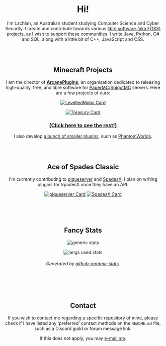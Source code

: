 <div align="center">

# Hi!

I'm Lachlan, an Australian student studying Computer Science and Cyber Security. I create and contribute towards various [libre software (aka FOSS)][6] projects, as I wish to support these communities. I write Java, Python, C# and SQL, along with a little bit of C++, JavaScript and CSS.

<br /><br />

## Minecraft Projects

I am the director of [**ArcanePlugins**](https://github.com/ArcanePlugins), an organisation dedicated to releasing high-quality, free, and libre software for [PaperMC][2]/[SpigotMC][3] servers. Here are a few projects of ours:

[![LevelledMobs Card](https://github-readme-stats.vercel.app/api/pin/?username=lokka30&repo=levelledmobs&show_owner=true&theme=react)](https://github.com/lokka30/levelledmobs)

[![Treasury Card](https://github-readme-stats.vercel.app/api/pin/?username=lokka30&repo=treasury&show_owner=true&theme=react)](https://github.com/lokka30/treasury)

### [(Click here to see the rest!)](https://github.com/ArcanePlugins)

I also develop [a bunch of smaller plugins][1], such as [PhantomWorlds](https://github.com/lokka30/PhantomWorlds).

<br /><br />

## Ace of Spades Classic

I'm currently contributing to [piqueserver][5] and [SpadesX][7]. I plan on writing plugins for SpadesX once they have an API. 

[![piqueserver Card](https://github-readme-stats.vercel.app/api/pin/?username=piqueserver&repo=piqueserver&show_owner=true&theme=react)](https://github.com/piqueserver/piqueserver)
[![SpadesX Card](https://github-readme-stats.vercel.app/api/pin/?username=spadesx&repo=spadesx&show_owner=true&theme=react)](https://github.com/spadesx/spadesx)

<br /><br /><br />

## Fancy Stats

![generic stats](https://github-readme-stats.vercel.app/api/?username=lokka30&theme=react&layout=compact&show_icons=true)

![langs used stats](https://github-readme-stats.vercel.app/api/top-langs/?username=lokka30&theme=react&layout=compact&langs_count=10)

###### Generated by [github-readme-stats][4].

<br /><br /><br />

## Contact

If you wish to contact me regarding a specific repository of mine, please check if I have listed any 'preferred' contact methods on the `README.md` file, such as a Discord guild or forum message link.

If this does not apply, you may [e-mail me](mailto:lokka30@protonmail.com).

</div>

[1]: https://www.spigotmc.org/resources/authors/lokka30.828699/
[2]: https://papermc.io/
[3]: https://spigotmc.org/
[4]: https://github.com/anuraghazra/github-readme-stats
[5]: https://github.com/piqueserver
[6]: https://www.gnu.org/philosophy/free-sw.en.html
[7]: https://github.com/SpadesX
[8]: https://www.gnu.org/licenses/gpl-3.0.en.html
